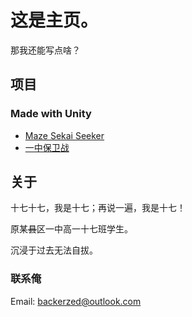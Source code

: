 # 这是主页。

那我还能写点啥？

## 项目

### Made with Unity

- [Maze Sekai Seeker](game-mss.md)
- [一中保卫战](game-n1msd.md)

## 关于

十七十七，我是十七；再说一遍，我是十七！

原某~~县~~区一中高一十七班学生。

沉浸于过去无法自拔。

### 联系俺

Email: [backerzed@outlook.com](mailto:backerzed@outlook.com)